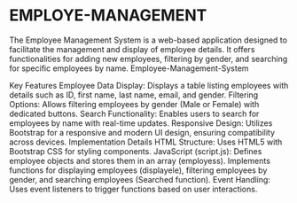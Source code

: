 # EMPLOYE-MANAGEMENT
The Employee Management System is a web-based application designed to facilitate the management and display of employee details. It offers functionalities for adding new employees, filtering by gender, and searching for specific employees by name.
Employee-Management-System


Key Features
Employee Data Display: Displays a table listing employees with details such as ID, first name, last name, email, and gender.
Filtering Options: Allows filtering employees by gender (Male or Female) with dedicated buttons.
Search Functionality: Enables users to search for employees by name with real-time updates.
Responsive Design: Utilizes Bootstrap for a responsive and modern UI design, ensuring compatibility across devices.
Implementation Details
HTML Structure: Uses HTML5 with Bootstrap CSS for styling components.
JavaScript (script.js):
Defines employee objects and stores them in an array (employess).
Implements functions for displaying employees (displayele), filtering employees by gender, and searching employees (Searched function).
Event Handling: Uses event listeners to trigger functions based on user interactions.
